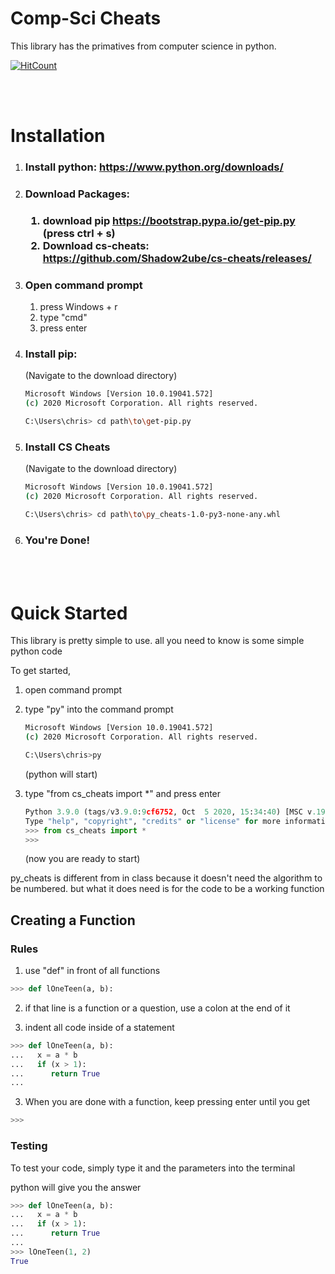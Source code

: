 # Comp-Sci Cheats

This library has the primatives from computer science in python.

[![HitCount](http://hits.dwyl.com/Shadow2ube/https://githubcom/Shadow2ube/cs-cheats.svg)](http://hits.dwyl.com/Shadow2ube/https://githubcom/Shadow2ube/cs-cheats)

<br>
<br>

# Installation

<ol>
   <li> <h3> Install python: <a href="https://www.python.org/downloads/">https://www.python.org/downloads/</a> <h3> </li>

   <li> <h3> Download Packages: <h3>
      <ol>
         <li>
            download pip <a href="https://bootstrap.pypa.io/get-pip.py">https://bootstrap.pypa.io/get-pip.py</a> (press ctrl + s)
         </li>
         <li>
            Download cs-cheats: <a href="https://github.com/Shadow2ube/cs-cheats/releases/">https://github.com/Shadow2ube/cs-cheats/releases/</a>
         </li>
      </ol>
   </li>

   <li> <h3> Open command prompt </h3>
      <ol>
         <li> press Windows + r </li>
         <li> type "cmd" </li>
         <li> press enter </li>
      </ol>
   </li>

   <li> <h3> Install pip: </h3> </li>
   (Navigate to the download directory)

```bash
Microsoft Windows [Version 10.0.19041.572]
(c) 2020 Microsoft Corporation. All rights reserved.

C:\Users\chris> cd path\to\get-pip.py
```

   <li> <h3> Install CS Cheats </h3> </li>
   (Navigate to the download directory)

```bash
Microsoft Windows [Version 10.0.19041.572]
(c) 2020 Microsoft Corporation. All rights reserved.

C:\Users\chris> cd path\to\py_cheats-1.0-py3-none-any.whl
```

   <li> <h3> You're Done! </h3> </li>

</ol>
<br>
<br>

# Quick Started

This library is pretty simple to use. all you need to know is some simple python code

To get started,

1. open command prompt

2. type "py" into the command prompt

   ```bash
   Microsoft Windows [Version 10.0.19041.572]
   (c) 2020 Microsoft Corporation. All rights reserved.

   C:\Users\chris>py
   ```

   (python will start)

3. type "from cs_cheats import \*" and press enter

   ```python
   Python 3.9.0 (tags/v3.9.0:9cf6752, Oct  5 2020, 15:34:40) [MSC v.1927 64 bit (AMD64)] on win32
   Type "help", "copyright", "credits" or "license" for more information.
   >>> from cs_cheats import *
   >>>
   ```

   (now you are ready to start)

py_cheats is different from in class because it doesn't need the algorithm to be numbered. but what it does need is for the code to be a working function

## Creating a Function

### Rules

1. use "def" in front of all functions

```python
>>> def lOneTeen(a, b):
```

2. if that line is a function or a question, use a colon at the end of it

3. indent all code inside of a statement

```python
>>> def lOneTeen(a, b):
...   x = a * b
...   if (x > 1):
...      return True
...
```

3. When you are done with a function, keep pressing enter until you get

```python
>>>
```

### Testing

To test your code, simply type it and the parameters into the terminal

python will give you the answer

```python
>>> def lOneTeen(a, b):
...   x = a * b
...   if (x > 1):
...      return True
...
>>> lOneTeen(1, 2)
True
```
